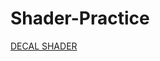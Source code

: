 # Shader-Practice
 
[DECAL SHADER](https://github.com/Alligrater/Shader-Practice/tree/main/Assets/EPS/EP1)
